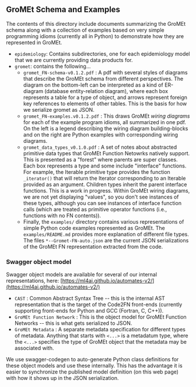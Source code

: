 ## GroMEt Schema and Examples

The contents of this directory include documents summarizing the GroMEt schema along with a collection of examples based on very simple programming idioms (currently all in Python) to demonstrate how they are represented in GroMEt.

- `epidemiology`: Contains subdirectories, one for each epidemiology model that we are currently providing data products for.
- `gromet`: contains the following...
	- `gromet_FN-schema-v0.1.2.pdf` : A pdf with several styles of diagrams that describe the GroMEt schema from different perspectives. The diagram on the bottom-left can be interpreted as a kind of ER-diagram (database entity-relation diagram), where each box represents a table for a type of object, and arrows represent foreign key references to elements of other tables. This is the basis for how we serialize gromet as JSON.
	- `gromet_FN-examples.v0.1.2.pdf` : This draws GroMEt _wiring diagrams_ for each of the example program idioms, all summarized in one pdf. On the left is a legend describing the wiring diagram building-blocks and on the right are Python examples with corresponding wiring diagrams.
	- `gromet_data_types_v0.1.0.pdf` : A set of notes about abstracted primitive data types that GroMEt Function Netowrks natively support. This is presented as a "forest" where parents are super classes. Each box represents a type and some include "interface" functions. For example, the Iterable primitive type provides the function `_iterator()` that will return the Iterator corresponding to an Iterable provided as an argument. Children types inherit the parent interface functions. This is a work in progress. Within GroMEt wiring diagrams, we are not yet displaying "values", so you don't see instances of these types, although you can see instances of interface function calls (which are treated as primitive operator functions (i.e., functions with no FN contents)).
	- Finally, the `examples/` directory contains various representations of simple Python code examples represented as GroMEt. The `examples/README.md` provides more explanation of different file types. The files `*--Gromet-FN-auto.json` are the current JSON serializations of the GroMEt FN representation extracted from the code.

### Swagger object model

Swagger object models are available for several of our internal representations, here: [https://ml4ai.github.io/automates-v2/](https://ml4ai.github.io/automates-v2/)

- `CAST` : Common Abstract Syntax Tree -- this is the internal AST representation that is the target of the Code2FN front-ends (currently supporting front-ends for Python and GCC (Fortran, C, C++)).
- `GroMEt Function Network` : This is the object model for GroMEt Function Networks -- this is what gets serialized to JSON.
- `GroMEt Metadata` : A separate metadata specification for different types of metadata. Anything that starts with `<...>` is a metadatum type, where the `<...>` specifies the type of GroMEt object that the metadata may be associated with.

We use swagger-codegen to auto-generate Python class definitions for these object models and use these internally. This has the advantage it is easier to synchronize the published model definition (on this web page) with how it shows up in the JSON serialization.